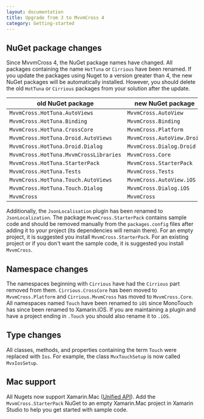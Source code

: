 ```yaml
---
layout: documentation
title: Upgrade from 3 to MvvmCross 4
category: Getting-started
---
```

## NuGet package changes

Since MvvmCross 4, the NuGet package names have changed. All packages containing the name `HotTuna` or `Cirrious` have been renamed. If you update the packages using Nuget to a version greater than 4, the new NuGet packages will be automatically installed. However, you should delete the old `HotTuna` or `Cirrious` packages from your solution after the update.

old NuGet package                      | new NuGet package
-------------------------------------- | -----------------
`MvvmCross.HotTuna.AutoViews`          | `MvvmCross.AutoView`
`MvvmCross.HotTuna.Binding`            | `MvvmCross.Binding`
`MvvmCross.HotTuna.CrossCore`          | `MvvmCross.Platform`
`MvvmCross.HotTuna.Droid.AutoViews`    | `MvvmCross.AutoView.Droid`
`MvvmCross.HotTuna.Droid.Dialog`       | `MvvmCross.Dialog.Droid`
`MvvmCross.HotTuna.MvvmCrossLibraries` | `MvvmCross.Core`
`MvvmCross.HotTuna.StarterPack`        | `MvvmCross.StarterPack`
`MvvmCross.HotTuna.Tests`              | `MvvmCross.Tests`
`MvvmCross.HotTuna.Touch.AutoViews`    | `MvvmCross.AutoView.iOS`
`MvvmCross.HotTuna.Touch.Dialog`       | `MvvmCross.Dialog.iOS`
`MvvmCross`                            | `MvvmCross`

Additionally, the `JsonLocalisation` plugin has been renamed to `JsonLocalization`.
The package `MvvmCross.StarterPack` contains sample code and should be removed manually from the `packages.config` files after adding it to your project (its dependencies will remain there). For an empty project, it is suggested you install `MvvmCross.StarterPack`. For an existing project or if you don't want the sample code, it is suggested you install `MvvmCross`.

## Namespace changes

The namespaces beginning with `Cirrious` have had the `Cirrious` part removed from them. `Cirrious.CrossCore` has been moved to `MvvmCross.Platform` and `Cirrious.MvvmCross` has moved to `MvvmCross.Core`. All namespaces named `Touch` have been renamed to `iOS` since MonoTouch has since been renamed to Xamarin.iOS. If you are maintaining a plugin and have a project ending in `.Touch` you should also rename it to `.iOS`.

## Type changes

All classes, methods, and properties containing the term `Touch` were replaced with `Ios`. For example, the class `MvxTouchSetup` is now called `MvxIosSetup`.

## Mac support

All Nugets now support Xamarin.Mac ([Unified API](https://developer.xamarin.com/guides/cross-platform/macios/unified/)). Add the `MvvmCross.StarterPack` NuGet to an empty Xamarin.Mac project in Xamarin Studio to help you get started with sample code.
